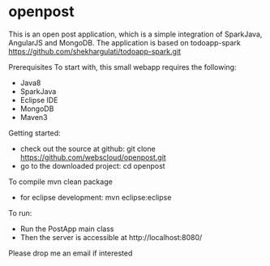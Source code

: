 # openpost

This is an open post application, which is a simple integration of SparkJava, AngularJS and MongoDB.
The application is based on todoapp-spark https://github.com/shekhargulati/todoapp-spark.git

Prerequisites
To start with, this small webapp requires the following:
- Java8
- SparkJava
- Eclipse IDE
- MongoDB
- Maven3

Getting started:
- check out the source at github:
 git clone https://github.com/webscloud/openpost.git
- go to the downloaded project:
 cd openpost

To compile
 mvn clean package
- for eclipse development: 
 mvn eclipse:eclipse

To run:
- Run the PostApp main class
- Then the server is accessible at http://localhost:8080/

Please drop me an email if interested



